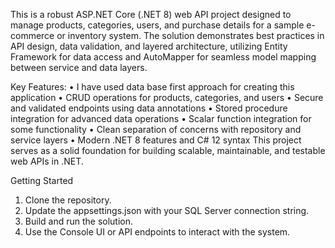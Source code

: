 This is a robust ASP.NET Core (.NET 8) web API project designed to manage products, categories, users, and purchase details for a sample e-commerce or inventory system. 
The solution demonstrates best practices in API design, data validation, and layered architecture, utilizing Entity Framework for data access and AutoMapper for seamless model mapping between service and data layers.

Key Features:
•	I have used data base first approach for creating this application
•	CRUD operations for products, categories, and users
•	Secure and validated endpoints using data annotations
•	Stored procedure integration for advanced data operations
•	Scalar function integration for some functionality
•	Clean separation of concerns with repository and service layers
•	Modern .NET 8 features and C# 12 syntax
This project serves as a solid foundation for building scalable, maintainable, and testable web APIs in .NET.

Getting Started
1.	Clone the repository.
2.	Update the appsettings.json with your SQL Server connection string.
3.	Build and run the solution.
4.	Use the Console UI or API endpoints to interact with the system.

